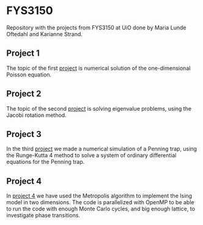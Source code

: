 # FYS3150
Repository with the projects from FYS3150 at UiO done by Maria Lunde Oftedahl and Karianne Strand.

## Project 1

The topic of the first [project](https://github.com/mariaoftedahl/FYS3150/tree/main/Project_1) is numerical solution of the one-dimensional Poisson equation. 

## Project 2

The topic of the second [project](https://github.com/mariaoftedahl/FYS3150/tree/main/Project_2) is solving eigenvalue problems, using the Jacobi rotation method. 

## Project 3

In the third [project](https://github.com/mariaoftedahl/FYS3150/tree/main/Project_3) we made a numerical simulation of a Penning trap, using the Runge-Kutta 4 method to solve a system of ordinary differential equations for the Penning trap.

## Project 4

In [project 4](https://github.com/mariaoftedahl/FYS3150/tree/main/Project_3) we have used the Metropolis algorithm to implement the Ising model in two dimensions. The code is parallelized with OpenMP to be able to run the code with enough Monte Carlo cycles, and big enough lattice, to investigate phase transitions.


